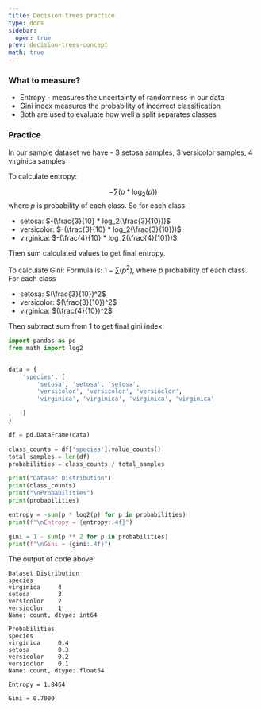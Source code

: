 ```yaml
---
title: Decision trees practice
type: docs
sidebar:
  open: true
prev: decision-trees-concept
math: true
---
```


### What to measure?
- Entropy - measures the uncertainty of randomness in our data
- Gini index measures the probability of incorrect classification
- Both are used to evaluate how well a split separates classes


### Practice
In our sample dataset we have - 3 setosa samples, 3 versicolor samples, 4 virginica samples

To calculate entropy:

$$
-\sum(p * \log_2(p))
$$
where $p$ is probability of each class. So for each class
- setosa: $-(\frac{3}{10} * log_2(\frac{3}{10}))$
- versicolor: $-(\frac{3}{10} * log_2(\frac{3}{10}))$
- virginica: $-(\frac{4}{10} * log_2(\frac{4}{10}))$

Then sum calculated values to get final entropy.

To calculate Gini:
Formula is: $1 - \sum(p^2)$, where $p$ probability of each class. For each class
- setosa: $(\frac{3}{10})^2$
- versicolor: $(\frac{3}{10})^2$
- virginica: $(\frac{4}{10})^2$

Then subtract sum from 1 to get final gini index

```python {filename="decision-trees-practice.py"}
import pandas as pd
from math import log2


data = {
    'species': [
        'setosa', 'setosa', 'setosa',
        'versicolor', 'versicolor', 'versioclor',
        'virginica', 'virginica', 'virginica', 'virginica'

    ]
}

df = pd.DataFrame(data)

class_counts = df['species'].value_counts()
total_samples = len(df)
probabilities = class_counts / total_samples

print("Dataset Distribution")
print(class_counts)
print("\nProbabilities")
print(probabilities)

entropy = -sum(p * log2(p) for p in probabilities)
print(f"\nEntropy = {entropy:.4f}")

gini = 1 - sum(p ** 2 for p in probabilities)
print(f"\nGini = {gini:.4f}")

```

The output of code above:
```text
Dataset Distribution
species
virginica     4
setosa        3
versicolor    2
versioclor    1
Name: count, dtype: int64

Probabilities
species
virginica     0.4
setosa        0.3
versicolor    0.2
versioclor    0.1
Name: count, dtype: float64

Entropy = 1.8464

Gini = 0.7000
```
